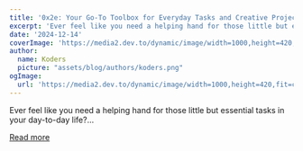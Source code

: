 ```yaml
---
title: '0x2e: Your Go-To Toolbox for Everyday Tasks and Creative Projects'
excerpt: 'Ever feel like you need a helping hand for those little but essential tasks in your day-to-day life?...'
date: '2024-12-14'
coverImage: 'https://media2.dev.to/dynamic/image/width=1000,height=420,fit=cover,gravity=auto,format=auto/https%3A%2F%2Fdev-to-uploads.s3.amazonaws.com%2Fuploads%2Farticles%2Faiyfa7d0fixo8k9uzqof.png'
author:
  name: Koders
  picture: "assets/blog/authors/koders.png"
ogImage:
  url: 'https://media2.dev.to/dynamic/image/width=1000,height=420,fit=cover,gravity=auto,format=auto/https%3A%2F%2Fdev-to-uploads.s3.amazonaws.com%2Fuploads%2Farticles%2Faiyfa7d0fixo8k9uzqof.png'
---
```


Ever feel like you need a helping hand for those little but essential tasks in your day-to-day life?...

[Read more](https://dev.to/0x2e_tech/0x2e-your-go-to-toolbox-for-everyday-tasks-and-creative-projects-3fe2)
